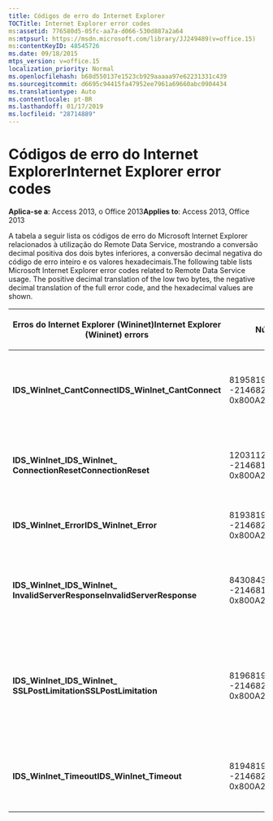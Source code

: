 ```yaml
---
title: Códigos de erro do Internet Explorer
TOCTitle: Internet Explorer error codes
ms:assetid: 776580d5-05fc-aa7a-d066-530d887a2a64
ms:mtpsurl: https://msdn.microsoft.com/library/JJ249489(v=office.15)
ms:contentKeyID: 48545726
ms.date: 09/18/2015
mtps_version: v=office.15
localization_priority: Normal
ms.openlocfilehash: b68d550137e1523cb929aaaaa97e62231331c439
ms.sourcegitcommit: d6695c94415fa47952ee7961a69660abc0904434
ms.translationtype: Auto
ms.contentlocale: pt-BR
ms.lasthandoff: 01/17/2019
ms.locfileid: "28714889"
---
```

# <a name="internet-explorer-error-codes"></a><span data-ttu-id="dddc7-102">Códigos de erro do Internet Explorer</span><span class="sxs-lookup"><span data-stu-id="dddc7-102">Internet Explorer error codes</span></span>

<span data-ttu-id="dddc7-103">**Aplica-se a**: Access 2013, o Office 2013</span><span class="sxs-lookup"><span data-stu-id="dddc7-103">**Applies to**: Access 2013, Office 2013</span></span>

<span data-ttu-id="dddc7-p101">A tabela a seguir lista os códigos de erro do Microsoft Internet Explorer relacionados à utilização do Remote Data Service, mostrando a conversão decimal positiva dos dois bytes inferiores, a conversão decimal negativa do código de erro inteiro e os valores hexadecimais.</span><span class="sxs-lookup"><span data-stu-id="dddc7-p101">The following table lists Microsoft Internet Explorer error codes related to Remote Data Service usage. The positive decimal translation of the low two bytes, the negative decimal translation of the full error code, and the hexadecimal values are shown.</span></span>

<table>
<colgroup>
<col style="width: 33%" />
<col style="width: 33%" />
<col style="width: 33%" />
</colgroup>
<thead>
<tr class="header">
<th><p><span data-ttu-id="dddc7-106">Erros do Internet Explorer (Wininet)</span><span class="sxs-lookup"><span data-stu-id="dddc7-106">Internet Explorer (Wininet) errors</span></span></p></th>
<th><p><span data-ttu-id="dddc7-107">Número</span><span class="sxs-lookup"><span data-stu-id="dddc7-107">Number</span></span></p></th>
<th><p><span data-ttu-id="dddc7-108">Descrição</span><span class="sxs-lookup"><span data-stu-id="dddc7-108">Description</span></span></p></th>
</tr>
</thead>
<tbody>
<tr class="odd">
<td><p><span data-ttu-id="dddc7-109"><strong>IDS_WinInet_CantConnect</strong></span><span class="sxs-lookup"><span data-stu-id="dddc7-109"><strong>IDS_WinInet_CantConnect</strong></span></span></p></td>
<td><p><span data-ttu-id="dddc7-110">8195</span><span class="sxs-lookup"><span data-stu-id="dddc7-110">8195</span></span><br />
<span data-ttu-id="dddc7-111">-2146820093</span><span class="sxs-lookup"><span data-stu-id="dddc7-111">-2146820093</span></span><br />
<span data-ttu-id="dddc7-112">0x800A2003</span><span class="sxs-lookup"><span data-stu-id="dddc7-112">0x800A2003</span></span></p></td>
<td><p><span data-ttu-id="dddc7-113">Erro do cliente de Internet: não é possível conectar-se ao servidor.</span><span class="sxs-lookup"><span data-stu-id="dddc7-113">Internet Client Error: Cannot Connect to Server.</span></span></p></td>
</tr>
<tr class="even">
<td><p><span data-ttu-id="dddc7-114"><strong>IDS_WinInet_</span><span class="sxs-lookup"><span data-stu-id="dddc7-114"><strong>IDS_WinInet_</span></span><br />
<span data-ttu-id="dddc7-115">ConnectionReset</strong></span><span class="sxs-lookup"><span data-stu-id="dddc7-115">ConnectionReset</strong></span></span></p></td>
<td><p><span data-ttu-id="dddc7-116">12031</span><span class="sxs-lookup"><span data-stu-id="dddc7-116">12031</span></span><br />
<span data-ttu-id="dddc7-117">-2146816257</span><span class="sxs-lookup"><span data-stu-id="dddc7-117">-2146816257</span></span><br />
<span data-ttu-id="dddc7-118">0x800A2EFF</span><span class="sxs-lookup"><span data-stu-id="dddc7-118">0x800A2EFF</span></span></p></td>
<td><p><span data-ttu-id="dddc7-119">Erro do cliente de Internet: conexão redefinida.</span><span class="sxs-lookup"><span data-stu-id="dddc7-119">Internet Client Error: Connection Reset.</span></span></p></td>
</tr>
<tr class="odd">
<td><p><span data-ttu-id="dddc7-120"><strong>IDS_WinInet_Error</strong></span><span class="sxs-lookup"><span data-stu-id="dddc7-120"><strong>IDS_WinInet_Error</strong></span></span></p></td>
<td><p><span data-ttu-id="dddc7-121">8193</span><span class="sxs-lookup"><span data-stu-id="dddc7-121">8193</span></span><br />
<span data-ttu-id="dddc7-122">-2146820095</span><span class="sxs-lookup"><span data-stu-id="dddc7-122">-2146820095</span></span><br />
<span data-ttu-id="dddc7-123">0x800A2001</span><span class="sxs-lookup"><span data-stu-id="dddc7-123">0x800A2001</span></span></p></td>
<td><p><span data-ttu-id="dddc7-124">Erro do cliente de Internet.</span><span class="sxs-lookup"><span data-stu-id="dddc7-124">Internet Client Error.</span></span></p></td>
</tr>
<tr class="even">
<td><p><span data-ttu-id="dddc7-125"><strong>IDS_WinInet_</span><span class="sxs-lookup"><span data-stu-id="dddc7-125"><strong>IDS_WinInet_</span></span><br />
<span data-ttu-id="dddc7-126">InvalidServerResponse</strong></span><span class="sxs-lookup"><span data-stu-id="dddc7-126">InvalidServerResponse</strong></span></span></p></td>
<td><p><span data-ttu-id="dddc7-127">8430</span><span class="sxs-lookup"><span data-stu-id="dddc7-127">8430</span></span><br />
<span data-ttu-id="dddc7-128">-2146819858</span><span class="sxs-lookup"><span data-stu-id="dddc7-128">-2146819858</span></span><br />
<span data-ttu-id="dddc7-129">0x800A20EE</span><span class="sxs-lookup"><span data-stu-id="dddc7-129">0x800A20EE</span></span></p></td>
<td><p><span data-ttu-id="dddc7-130">Erro do cliente de Internet: resposta inválida do servidor.</span><span class="sxs-lookup"><span data-stu-id="dddc7-130">Internet Client Error: Invalid Server Response.</span></span></p></td>
</tr>
<tr class="odd">
<td><p><span data-ttu-id="dddc7-131"><strong>IDS_WinInet_</span><span class="sxs-lookup"><span data-stu-id="dddc7-131"><strong>IDS_WinInet_</span></span><br />
<span data-ttu-id="dddc7-132">SSLPostLimitation</strong></span><span class="sxs-lookup"><span data-stu-id="dddc7-132">SSLPostLimitation</strong></span></span></p></td>
<td><p><span data-ttu-id="dddc7-133">8196</span><span class="sxs-lookup"><span data-stu-id="dddc7-133">8196</span></span><br />
<span data-ttu-id="dddc7-134">-2146820092</span><span class="sxs-lookup"><span data-stu-id="dddc7-134">-2146820092</span></span><br />
<span data-ttu-id="dddc7-135">0x800A2004</span><span class="sxs-lookup"><span data-stu-id="dddc7-135">0x800A2004</span></span></p></td>
<td><p><span data-ttu-id="dddc7-136">Erro do cliente de Internet: erro SSL (possivelmente limitação de 32 K para carregamento de dados).</span><span class="sxs-lookup"><span data-stu-id="dddc7-136">Internet Client Error: SSL Error (possibly 32K data upload limitation).</span></span></p></td>
</tr>
<tr class="even">
<td><p><span data-ttu-id="dddc7-137"><strong>IDS_WinInet_Timeout</strong></span><span class="sxs-lookup"><span data-stu-id="dddc7-137"><strong>IDS_WinInet_Timeout</strong></span></span></p></td>
<td><p><span data-ttu-id="dddc7-138">8194</span><span class="sxs-lookup"><span data-stu-id="dddc7-138">8194</span></span><br />
<span data-ttu-id="dddc7-139">-2146820094</span><span class="sxs-lookup"><span data-stu-id="dddc7-139">-2146820094</span></span><br />
<span data-ttu-id="dddc7-140">0x800A2002</span><span class="sxs-lookup"><span data-stu-id="dddc7-140">0x800A2002</span></span></p></td>
<td><p><span data-ttu-id="dddc7-141">Erro do cliente de Internet: tempo limite de solicitação</span><span class="sxs-lookup"><span data-stu-id="dddc7-141">Internet Client Error: Request Timeout.</span></span></p></td>
</tr>
</tbody>
</table>

